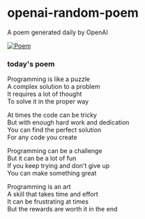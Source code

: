 
# openai-random-poem
 A poem generated daily by OpenAI

[![Poem](https://github.com/fbiego/openai-random-poem/actions/workflows/main.yml/badge.svg)](https://github.com/fbiego/openai-random-poem/actions/workflows/main.yml)

### today's poem  
  
Programming is like a puzzle  
A complex solution to a problem  
It requires a lot of thought  
To solve it in the proper way  
  
At times the code can be tricky  
But with enough hard work and dedication  
You can find the perfect solution  
For any code you create  
  
Programming can be a challenge  
But it can be a lot of fun  
If you keep trying and don't give up  
You can make something great  
  
Programming is an art  
A skill that takes time and effort  
It can be frustrating at times  
But the rewards are worth it in the end